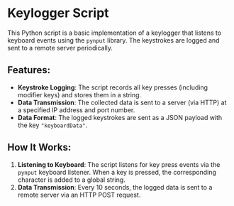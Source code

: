 # Keylogger Script

This Python script is a basic implementation of a keylogger that listens to keyboard events using the `pynput` library. The keystrokes are logged and sent to a remote server periodically.

## Features:
- **Keystroke Logging**: The script records all key presses (including modifier keys) and stores them in a string.
- **Data Transmission**: The collected data is sent to a server (via HTTP) at a specified IP address and port number.
- **Data Format**: The logged keystrokes are sent as a JSON payload with the key `"keyboardData"`.

## How It Works:
1. **Listening to Keyboard**: The script listens for key press events via the `pynput` keyboard listener. When a key is pressed, the corresponding character is added to a global string.
2. **Data Transmission**: Every 10 seconds, the logged data is sent to a remote server via an HTTP POST request.
